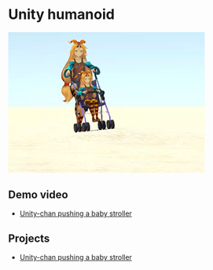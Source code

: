# Unity humanoid

<img src="./demo/demo.png" width=400>

## Demo video

- [Unity-chan pushing a baby stroller](https://github.com/araobp/unity-humanoid/blob/main/demo/UnityChanPushingBabyStroller.mp4)

## Projects

- [Unity-chan pushing a baby stroller](https://github.com/araobp/unity-humanoid/tree/main/unity/BabyStroller)
